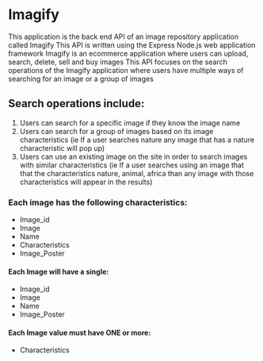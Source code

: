 # Imagify
This application is the back end API of an image repository application called Imagify
This API is written using the Express Node.js web application framework
Imagify is an ecommerce application where users can upload, search, delete, sell and buy images
This API focuses on the search operations of the Imagify application where users have multiple ways of searching for an image or a group of images
## Search operations include:
1. Users can search for a specific image if they know the image name
2. Users can search for a group of images based on its image characteristics (ie If a user searches nature any image that has a nature characteristic will pop up)
3. Users can use an existing image on the site in order to search images with similar characteristics (ie If a user searches using an image that that the characteristics nature, animal, africa than any image with those characteristics will appear in the results)

### Each image has the following characteristics:
- Image_id
- Image 
- Name
- Characteristics
- Image_Poster

#### Each Image will have a single:
- Image_id
- Image 
- Name
- Image_Poster

#### Each Image value must have ONE or more:
- Characteristics

